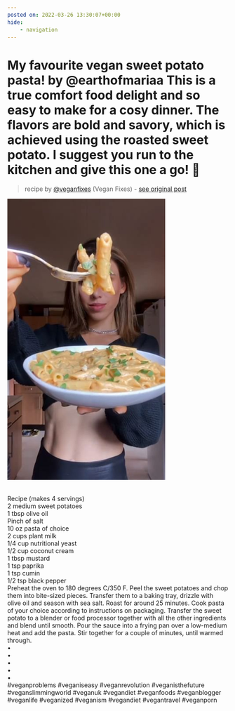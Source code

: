 ```yaml
---
posted on: 2022-03-26 13:30:07+00:00
hide:
    - navigation
---
```


# My favourite vegan sweet potato pasta! by @earthofmariaa This is a true comfort food delight and so easy to make for a cosy dinner. The flavors are bold and savory, which is achieved using the roasted sweet potato. I suggest you run to the kitchen and give this one a go! 🍝 

> recipe by [@veganfixes](https://www.instagram.com/veganfixes/) 
(Vegan Fixes) - [see original post](https://instagram.com/p/CbkZnGcpR2B)

![](../img/veganfixes_26-03-2022_1303.png)

\
Recipe (makes 4 servings)\
2 medium sweet potatoes\
1 tbsp olive oil\
Pinch of salt\
10 oz pasta of choice\
2 cups plant milk\
1/4 cup nutritional yeast\
1/2 cup coconut cream\
1 tbsp mustard\
1 tsp paprika\
1 tsp cumin\
1/2 tsp black pepper\
Preheat the oven to 180 degrees C/350 F. Peel the sweet potatoes and chop them into bite-sized pieces. Transfer them to a baking tray, drizzle with olive oil and season with sea salt. Roast for around 25 minutes. Cook pasta of your choice according to instructions on packaging. Transfer the sweet potato to a blender or food processor together with all the other ingredients and blend until smooth. Pour the sauce into a frying pan over a low-medium heat and add the pasta. Stir together for a couple of minutes, until warmed through.\
•\
•\
•\
•\
•\
\#veganproblems \#veganiseasy \#veganrevolution \#veganisthefuture \#veganslimmingworld \#veganuk \#vegandiet \#veganfoods \#veganblogger \#veganlife \#veganized \#veganism \#vegandiet \#vegantravel \#veganporn 